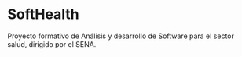 # SoftHealth
Proyecto formativo de Análisis y desarrollo de Software para el sector salud, dirigido por el SENA.
